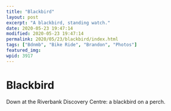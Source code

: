 ```yaml
---
title: "Blackbird"
layout: post
excerpt: "A blackbird, standing watch."
date: 2020-05-23 19:47:14
modified: 2020-05-23 19:47:14
permalink: 2020/05/23/blackbird/index.html
tags: ["Bdnmb", "Bike Ride", "Brandon", "Photos"]
featured_img: 
wpid: 3917
---
```


# Blackbird

Down at the Riverbank Discovery Centre: a blackbird on a perch.